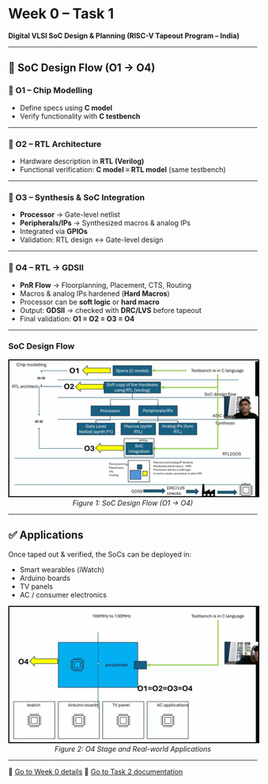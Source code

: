 # Week 0 – Task 1  
**Digital VLSI SoC Design & Planning (RISC-V Tapeout Program – India)**  

---

## 📌 SoC Design Flow (O1 → O4)

### 🔹 O1 – Chip Modelling
- Define specs using **C model**  
- Verify functionality with **C testbench**  

---

### 🔹 O2 – RTL Architecture
- Hardware description in **RTL (Verilog)**  
- Functional verification: **C model ≡ RTL model** (same testbench)  

---

### 🔹 O3 – Synthesis & SoC Integration
- **Processor** → Gate-level netlist  
- **Peripherals/IPs** → Synthesized macros & analog IPs  
- Integrated via **GPIOs**  
- Validation: RTL design ↔ Gate-level design  

---

### 🔹 O4 – RTL → GDSII
- **PnR Flow** → Floorplanning, Placement, CTS, Routing  
- Macros & analog IPs hardened (**Hard Macros**)  
- Processor can be **soft logic** or **hard macro**  
- Output: **GDSII** → checked with **DRC/LVS** before tapeout  
- Final validation: **O1 = O2 = O3 = O4**  

---

### SoC Design Flow

<p align="center">
  <img src="./W0_images/SoC_Design_Flow.png" alt="SoC Design Flow" width="600" style="border:2px solid black;"/>
  <br/>
  <em>Figure 1: SoC Design Flow (O1 → O4)</em>
</p>


---

## ✅ Applications
Once taped out & verified, the SoCs can be deployed in:  
- Smart wearables (iWatch)  
- Arduino boards  
- TV panels  
- AC / consumer electronics  

<p align="center">
  <img src="./W0_images/O4_and_Applications.png" alt="O4 and Applications" width="600" style="border:2px solid black;"/>
  <br/>
  <em>Figure 2: O4 Stage and Real-world Applications</em>
</p>

---
📄 [Go to Week 0 details](./Week_0_readme.md) 
📄 [Go to Task 2 documentation](./Task_2_Documentation.md) 
